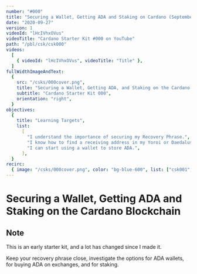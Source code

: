 ```yaml
---
number: "#000"
title: "Securing a Wallet, Getting ADA and Staking on Cardano (September 2020)"
date: "2020-09-27"
version: 1
videoId: "lHcIVhxOVus"
videoTitle: "Cardano Starter Kit #000 on YouTube"
path: "/pbl/csk/csk000"
videos:
  [
    { videoId: "lHcIVhxOVus", videoTitle: "Title" },
  ]
fullWidthImageAndText:
  {
    src: "/csks/000cover.png",
    title: "Securing a Wallet, Getting ADA, and Staking on the Cardano Blockchain",
    subtitle: "Cardano Starter Kit 000",
    orientation: "right",
  }
objectives:
  {
    title: "Learning Targets",
    list:
      [
        "I understand the importance of securing my Recovery Phrase.",
        "I know how to find a receiving address in my Yoroi or Daedalus wallet.",
        "I can start using a wallet to store ADA.",
      ],
  }
recirc:
  { image: "/csks/000cover.png", color: "bg-blue-600", list: ["csk001", "csk002", "csk003", "csk004"] }
---   
```


# Securing a Wallet, Getting ADA and Staking on the Cardano Blockchain

## Note
This is an early starter kit, and a lot has changed since I made it.

Keep your recovery phrase close, investigate the options for ADA wallets, for buying ADA on exchanges, and for staking.
